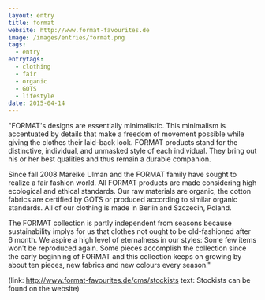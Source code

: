```yaml
---
layout: entry
title: format
website: http://www.format-favourites.de
image: /images/entries/format.png
tags:
  - entry
entrytags:
  - clothing
  - fair
  - organic
  - GOTS
  - lifestyle
date: 2015-04-14
---
```


"FORMAT's designs are essentially minimalistic. This minimalism is accentuated by details that make a freedom of movement possible while giving the clothes their laid-back look. FORMAT products stand for the distinctive, individual, and unmasked style of each individual. They bring out his or her best qualities and thus remain a durable companion.

Since fall 2008 Mareike Ulman and the FORMAT family have sought to realize a fair fashion world. All FORMAT products are made considering high ecological and ethical standards. Our raw materials are organic, the cotton fabrics are certified by GOTS or produced according to similar organic standards. All of our clothing is made in Berlin and Szczecin, Poland.

The FORMAT collection is partly independent from seasons because sustainability implys for us that clothes not ought to be old-fashioned after 6 month. We aspire a high level of eternalness in our styles: Some few items won't be reproduced again. Some pieces accomplish the collection since the early beginning of FORMAT and this collection keeps on growing by about ten pieces, new fabrics and new colours every season."

(link: http://www.format-favourites.de/cms/stockists text: Stockists can be found on the website)
